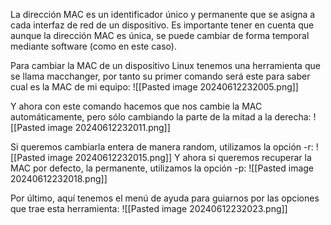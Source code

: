 La dirección MAC es un identificador único y permanente que se asigna a cada interfaz de red de un dispositivo. Es importante tener en cuenta que aunque la dirección MAC es única, se puede cambiar de forma temporal mediante software (como en este caso).

Para cambiar la MAC de un dispositivo Linux tenemos una herramienta que se llama macchanger, por tanto su primer comando será este para saber cual es la MAC de mi equipo:
![[Pasted image 20240612232005.png]]

Y ahora con este comando hacemos que nos cambie la MAC automáticamente, pero sólo cambiando la parte de la mitad a la derecha:
![[Pasted image 20240612232011.png]]

Si queremos cambiarla entera de manera random, utilizamos la opción -r:
![[Pasted image 20240612232015.png]]
Y ahora si queremos recuperar la MAC por defecto, la permanente, utilizamos la opción -p:
![[Pasted image 20240612232018.png]]

Por último, aquí tenemos el menú de ayuda para guiarnos por las opciones que trae esta herramienta:
![[Pasted image 20240612232023.png]]


